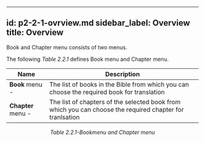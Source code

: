 ---
id: p2-2-1-ovrview.md
sidebar_label: Overview
title: Overview
----

Book and Chapter menu consists of two menus.

The following _Table 2.2.1_ defines Book menu and Chapter menu.

|Name            | Description                   |
|--------------- |------------------------------- |
|**Book** menu - |The list of books in the Bible from which you can choose the required book for translation |
|**Chapter** menu -  |The list of chapters of the selected book from which you can choose the required chapter for tranlsation |
<div align="center"style="font-style: italic;">Table 2.2.1-Bookmenu and Chapter menu</div>
